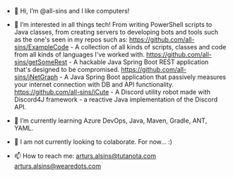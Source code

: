 - 👋 Hi, I’m @all-sins and I like computers!

- 👀 I’m interested in all things tech! From writing PowerShell scripts to Java classes, from creating servers to developing bots and tools such as the one's seen in my repos such as:
            https://github.com/all-sins/ExampleCode - A collection of all kinds of scripts, classes and code from all kinds of languages I've worked with.
            https://github.com/all-sins/getSomeRest - A hackable Java Spring Boot REST application that's designed to be compromised.
            https://github.com/all-sins/jNetGraph - A Java Spring Boot application that passively measures your internet connection with DB and API functionality.
            https://github.com/all-sins/iCute - A Discord utility robot made with Discord4J framework - a reactive Java implementation of the Discord API.

- 🌱 I’m currently learning Azure DevOps, Java, Maven, Gradle, ANT, YAML.

- 💞️ I am not currently looking to colaborate. For now... :)

- 📫 How to reach me:
            arturs.alsins@tutanota.com
            arturs.alsins@wearedots.com
